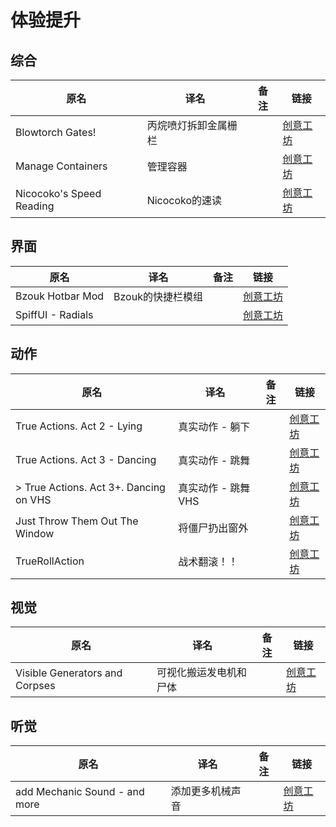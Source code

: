 # 体验提升

## 综合

| 原名                     | 译名                 | 备注 | 链接                                                                          |
| ------------------------ | -------------------- | ---- | ----------------------------------------------------------------------------- |
| Blowtorch Gates!         | 丙烷喷灯拆卸金属栅栏 |      | [创意工坊](https://steamcommunity.com/sharedfiles/filedetails/?id=2794941460) |
| Manage Containers        | 管理容器             |      | [创意工坊](https://steamcommunity.com/sharedfiles/filedetails/?id=2337452747) |
| Nicocoko's Speed Reading | Nicocoko的速读       |      | [创意工坊](https://steamcommunity.com/sharedfiles/filedetails/?id=2787461681) |

## 界面

| 原名              | 译名              | 备注 | 链接                                                                          |
| ----------------- | ----------------- | ---- | ----------------------------------------------------------------------------- |
| Bzouk Hotbar Mod  | Bzouk的快捷栏模组 |      | [创意工坊](https://steamcommunity.com/sharedfiles/filedetails/?id=2434425002) |
| SpiffUI - Radials |                   |      | [创意工坊](https://steamcommunity.com/sharedfiles/filedetails/?id=2802525922) |

## 动作

| 原名                                   | 译名               | 备注 | 链接                                                                          |
| -------------------------------------- | ------------------ | ---- | ----------------------------------------------------------------------------- |
| True Actions. Act 2 - Lying            | 真实动作 - 躺下    |      | [创意工坊](https://steamcommunity.com/sharedfiles/filedetails/?id=2487022075) |
| True Actions. Act 3 - Dancing          | 真实动作 - 跳舞    |      | [创意工坊](https://steamcommunity.com/sharedfiles/filedetails/?id=2648779556) |
| > True Actions. Act 3+. Dancing on VHS | 真实动作 - 跳舞VHS |      | [创意工坊](https://steamcommunity.com/sharedfiles/filedetails/?id=2707957711) |
| Just Throw Them Out The Window         | 将僵尸扔出窗外     |      | [创意工坊](https://steamcommunity.com/sharedfiles/filedetails/?id=2659216714) |
| TrueRollAction                         | 战术翻滚！！       |      | [创意工坊](https://steamcommunity.com/sharedfiles/filedetails/?id=2814226196) |

## 视觉

| 原名                           | 译名                   | 备注 | 链接                                                                          |
| ------------------------------ | ---------------------- | ---- | ----------------------------------------------------------------------------- |
| Visible Generators and Corpses | 可视化搬运发电机和尸体 |      | [创意工坊](https://steamcommunity.com/sharedfiles/filedetails/?id=2809719515) |

## 听觉

| 原名                          | 译名             | 备注 | 链接                                                                          |
| ----------------------------- | ---------------- | ---- | ----------------------------------------------------------------------------- |
| add Mechanic Sound - and more | 添加更多机械声音 |      | [创意工坊](https://steamcommunity.com/sharedfiles/filedetails/?id=2738293620) |

